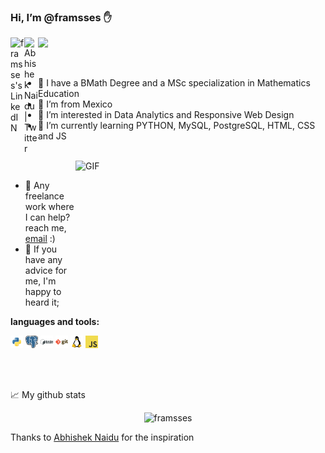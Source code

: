 ### Hi, I’m @framsses ✋

<a href="https://www.linkedin.com/in/francisco-ramsses-ayala-romero-6b8662162/">
  <img align="left" alt="framsses's LinkedIN" width="22px" src="https://raw.githubusercontent.com/peterthehan/peterthehan/master/assets/linkedin.svg" />
</a>
<a href="https://twitter.com/arframsses">
  <img align="left" alt="Abhishek Naidu | Twitter" width="22px" src="https://raw.githubusercontent.com/peterthehan/peterthehan/master/assets/twitter.svg" />
</a>

![](https://visitor-badge.glitch.me/badge?page_id=framsses.framsses)

<br />

- 📐 I have a BMath Degree and a MSc specialization in Mathematics Education
- 🌵 I’m from Mexico
- 👀 I’m interested in Data Analytics and Responsive Web Design
- 🌱 I’m currently learning PYTHON, MySQL, PostgreSQL, HTML, CSS and JS

<br />

  <img align="right" alt="GIF" src="https://github.com/abhisheknaiidu/abhisheknaiidu/blob/master/code.gif?raw=true" width="400" height="220" />

<br />
  
- 💼 Any freelance work where I can help? reach me, [email](mailto:arframsses@hotmail.com) :)
- 💬 If you have any advice for me, I'm happy to heard it;

**languages and tools:**  

<code><img height="20" src="https://raw.githubusercontent.com/github/explore/80688e429a7d4ef2fca1e82350fe8e3517d3494d/topics/python/python.png"></code>
<code><img height="20" src="https://raw.githubusercontent.com/github/explore/80688e429a7d4ef2fca1e82350fe8e3517d3494d/topics/postgresql/postgresql.png"></code>
<code><img height="20" src="https://raw.githubusercontent.com/github/explore/80688e429a7d4ef2fca1e82350fe8e3517d3494d/topics/bash/bash.png"></code>
<code><img height="20" src="https://raw.githubusercontent.com/github/explore/80688e429a7d4ef2fca1e82350fe8e3517d3494d/topics/git/git.png"></code>
<code><img height="20" src="https://raw.githubusercontent.com/github/explore/80688e429a7d4ef2fca1e82350fe8e3517d3494d/topics/linux/linux.png"></code>
<code><img height="20" src="https://raw.githubusercontent.com/github/explore/80688e429a7d4ef2fca1e82350fe8e3517d3494d/topics/javascript/javascript.png"></code>

<br />
<br />

📈 My github stats

<p align="center"> <img src="https://github-readme-stats.vercel.app/api?username=framsses&show_icons=true&theme=gotham" alt="framsses" />

Thanks to [Abhishek Naidu](https://github.com/abhisheknaiidu/abhisheknaiidu) for the inspiration




